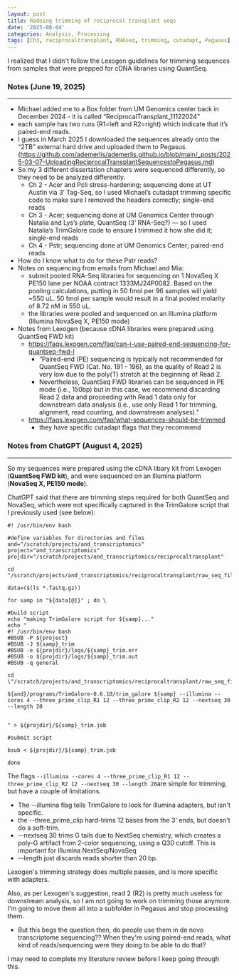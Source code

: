 ```yaml
---
layout: post
title: Redoing trimming of reciprocal transplant seqs
date: '2025-08-04'
categories: Analysis, Processing
tags: [Ch3, reciprocaltransplant, RNAseq, trimming, cutadapt, Pegasus]
---
```


I realized that I didn't follow the Lexogen guidelines for trimming sequences from samples that were prepped for cDNA libraries using QuantSeq. 

### Notes (June 19, 2025)
___ 

- Michael added me to a Box folder from UM Genomics center back in December 2024 - it is called “ReciprocalTransplant_11122024”
- each sample has two runs (R1=left and R2=right) which indicate that it’s paired-end reads.
- I guess in March 2025 I downloaded the sequences already onto the “2TB” external hard drive and uploaded them to Pegasus. (https://github.com/ademerlis/ademerlis.github.io/blob/main/_posts/2025-03-07-UploadingReciprocalTransplantSequencestoPegasus.md)
- So my 3 different dissertation chapters were sequenced differently, so they need to be analyzed differently.
    - Ch 2 - Acer and Pcli stress-hardening; sequencing done at UT Austin via 3’ Tag-Seq, so I used Michael’s cutadapt trimming specific code to make sure I removed the headers correctly; single-end reads
    - Ch 3 - Acer; sequencing done at UM Genomics Center through Natalia and Lys’s plate, QuantSeq (3’ RNA-Seq?) — so I used Natalia’s TrimGalore code to ensure I trimmed it how she did it; single-end reads
    - Ch 4 - Pstr; sequencing done at UM Genomics Center; paired-end reads
- How do I know what to do for these Pstr reads?
- Notes on sequencing from emails from Michael and Mia:
    - submit pooled RNA-Seq libraries for sequencing on 1 NovaSeq X PE150 lane per NOAA contract 1333MJ24P0082. Based on the pooling calculations, putting in 50 fmol per 96 samples will yield ~550 uL. 50 fmol per sample would result in a final pooled molarity of 8.72 nM in 550 uL.
    - the libraries were pooled and sequenced on an Illumina platform (Illumina NovaSeq X, PE150 mode)
- Notes from Lexogen (because cDNA libraries were prepared using QuantSeq FWD kit)
    - https://faqs.lexogen.com/faq/can-i-use-paired-end-sequencing-for-quantseq-fwd-l
        - “Paired-end (PE) sequencing is typically not recommended for QuantSeq FWD (Cat. No. 191 - 196), as the quality of Read 2 is very low due to the poly(T) stretch at the beginning of Read 2.
        - Nevertheless, QuantSeq FWD libraries can be sequenced in PE mode (i.e., 150bp) but in this case, we recommend discarding Read 2 data and proceeding with Read 1 data only for downstream data analysis (i.e., use only Read 1 for trimming, alignment, read counting, and downstream analyses).”
    - https://faqs.lexogen.com/faq/what-sequences-should-be-trimmed
        - they have specific cutadapt flags that they recommend

### Notes from ChatGPT (August 4, 2025)
___

So my sequences were prepared using the cDNA libary kit from Lexogen (**QuantSeq FWD kit**), and were sequenced on an Illumina platform (**NovaSeq X, PE150 mode**). 

ChatGPT said that there are trimming steps required for both QuantSeq and NovaSeq, which were not specifically captured in the TrimGalore script that I previously used (see below):

```{bash}
#! /usr/bin/env bash

#define variables for directories and files
and="/scratch/projects/and_transcriptomics"
project="and_transcriptomics"
projdir="/scratch/projects/and_transcriptomics/reciprocaltransplant"

cd "/scratch/projects/and_transcriptomics/reciprocaltransplant/raw_seq_files"

data=($(ls *.fastq.gz))

for samp in "${data[@]}" ; do \

#build script
echo "making TrimGalore script for ${samp}..."
echo "
#! /usr/bin/env bash
#BSUB -P ${project}
#BSUB -J ${samp}_trim
#BSUB -e ${projdir}/logs/${samp}_trim.err
#BSUB -o ${projdir}/logs/${samp}_trim.out
#BSUB -q general

cd \"/scratch/projects/and_transcriptomics/reciprocaltransplant/raw_seq_files\"

${and}/programs/TrimGalore-0.6.10/trim_galore ${samp} --illumina --cores 4 --three_prime_clip_R1 12 --three_prime_clip_R2 12 --nextseq 30 --length 20


" > ${projdir}/${samp}_trim.job

#submit script

bsub < ${projdir}/${samp}_trim.job

done
```

The flags `--illumina --cores 4 --three_prime_clip_R1 12 --three_prime_clip_R2 12 --nextseq 30 --length 20`are simple for trimming, but have a couple of limitations.

- The --illumina flag tells TrimGalore to look for Illumina adapters, but isn't specific.
- the --three_prime_clip hard-trims 12 bases from the 3' ends, but doesn't do a soft-trim.
- --nextseq 30 trims G tails due to NextSeq chemistry, which creates a poly-G artifact from 2-color sequencing, using a Q30 cutoff. This is important for Illumina NextSeq/NovaSeq
- --length just discards reads shorter than 20 bp.

Lexogen's trimming strategy does multiple passes, and is more specific with adapters.

Also, as per Lexogen's suggestion, read 2 (R2) is pretty much useless for downstream analysis, so I am not going to work on trimming those anymore. I'm going to move them all into a subfolder in Pegasus and stop processing them. 
- But this begs the question then, do people use them in de novo transcriptome sequencing?? When they're using paired-end reads, what kind of reads/sequencing were they doing to be able to do that?

I may need to complete my literature review before I keep going through this.
